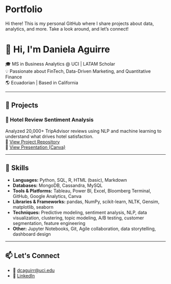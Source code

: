 # Portfolio
Hi there! This is my personal GitHub where I share projects about data, analytics, and more. Take a look around, and let’s connect!

# 👋 Hi, I'm Daniela Aguirre

🎓 MS in Business Analytics @ UCI | LATAM Scholar  
💡 Passionate about FinTech, Data-Driven Marketing, and Quantitative Finance  
🌎 Ecuadorian | Based in California  

---

## 💼 Projects

### 🏨 Hotel Review Sentiment Analysis  
Analyzed 20,000+ TripAdvisor reviews using NLP and machine learning to understand what drives hotel satisfaction.  
🔗 [View Project Repository](https://github.com/Danielaaguirres/tripadvisor-hotel-review-analysis)  
📄 [View Presentation (Canva)](https://www.canva.com/design/DAGhTU1YF5A/view?utm_content=DAGhTU1YF5A&utm_campaign=designshare&utm_medium=link2&utm_source=sharebutton)


---

## 🔧 Skills

- **Languages:** Python, SQL, R, HTML (basic), Markdown  
- **Databases:** MongoDB, Cassandra, MySQL  
- **Tools & Platforms:** Tableau, Power BI, Excel, Bloomberg Terminal, GitHub, Google Analytics, Canva  
- **Libraries & Frameworks:** pandas, NumPy, scikit-learn, NLTK, Gensim, matplotlib, seaborn  
- **Techniques:** Predictive modeling, sentiment analysis, NLP, data visualization, clustering, topic modeling, A/B testing, customer segmentation, feature engineering  
- **Other:** Jupyter Notebooks, Git, Agile collaboration, data storytelling, dashboard design

---

## 📫 Let's Connect
- 📧 dcaguirr@uci.edu  
- 🔗 [LinkedIn](https://www.linkedin.com/in/danielaaguirresa)

